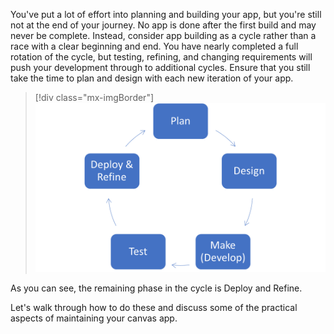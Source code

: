 You've put a lot of effort into planning and building your app, but you're still not at the end of your journey. No app is done after the first build and may never be complete. Instead, consider app building as a cycle rather than a race with a clear beginning and end. You have nearly completed a full rotation of the cycle, but testing, refining, and changing requirements will push your development through to additional cycles. Ensure that you still take the time to plan and design with each new iteration of your app.

> [!div class="mx-imgBorder"]
> [![Screenshot of the app iteration lifecycle with steps to plan, design, develop, test, deploy and refine.](../media/app-lifecycle.png)](../media/app-lifecycle.png#lightbox)

As you can see, the remaining phase in the cycle is Deploy and Refine.

Let's walk through how to do these and discuss some of the practical aspects of maintaining your canvas app.
